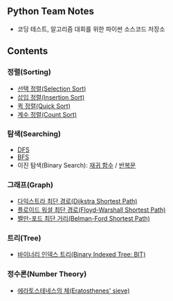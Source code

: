 ## Python Team Notes

- 코딩 테스트, 알고리즘 대회를 위한 파이썬 소스코드 저장소

## Contents

### 정렬(Sorting)

- [선택 정렬(Selection Sort)](/Sorting/Selection_sort.py)
- [삽입 정렬(Insertion Sort)](/Sorting/Insertion_sort.py)
- [퀵 정렬(Quick Sort)](/Sorting/Quick_sort.py)
- [계수 정렬(Count Sort)](/Sorting/Count_sort.py)

### 탐색(Searching)

- [DFS](/Searching/DFS.py)
- [BFS](/Searching/BFS.py)
- 이진 탐색(Binary Search): [재귀 함수](/Searching/Binary_search_recursive_function.py) / [반복문](/Searching/Binary_search_repeated_statements.py)

### 그래프(Graph)

- [다익스트라 최단 경로(Dijkstra Shortest Path)](/Graph/Dijkstra.py)
- [플로이드 워셜 최단 경로(Floyd-Warshall Shortest Path)](/Graph/Floyd_Warshall.py)
- [벨만-포드 최단 거리(Belman-Ford Shortest Path)](/Graph/Belman-Ford_shortest_path.py)

### 트리(Tree)

- [바이너리 인덱스 트리(Binary Indexed Tree: BIT)](/Tree/Binary_indexed_tree.py)

### 정수론(Number Theory)

- [에라토스테네스의 체(Eratosthenes' sieve)](/Number_Theory/Prime_number.py)
